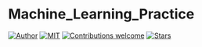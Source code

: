 # Machine_Learning_Practice
[![Author](https://img.shields.io/badge/author-rajandasguptaml-red)](https://github.com/rajandasguptaml/)
[![MIT](https://img.shields.io/badge/license-MIT-5eba00.svg)](https://github.com/rajandasguptaml/Machine-Learning-Practice/edit/master/LICENSE)
[![Contributions welcome](https://img.shields.io/badge/contributions-welcome-blue.svg?style=flat)](https://github.com/rajandasguptaml/Machine-Learning-Practice/)
[![Stars](https://img.shields.io/github/stars/rajandasguptaml/ML_Competition-AND-Practice.svg?style=social)](https://github.com/rajandasguptaml/Machine-Learning-Practice/stargazers)

